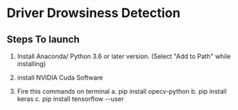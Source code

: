 # Driver Drowsiness Detection


## Steps To launch

1. Install Anaconda/ Python 3.6 or later version.
    (Select "Add to Path" while installing)
  
2. install NVIDIA Cuda Software
3. Fire this commands on terminal
   a. pip install opecv-python
   b. pip install keras
   c. pip install tensorflow --user
